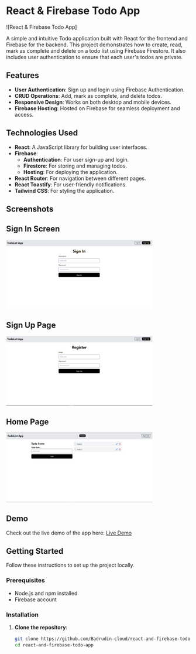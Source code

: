# React & Firebase Todo App

![React & Firebase Todo App]

A simple and intuitive Todo application built with React for the frontend and Firebase for the backend. This project demonstrates how to create, read, mark as complete and delete on a todo list using Firebase Firestore. It also includes user authentication to ensure that each user's todos are private.

## Features

- **User Authentication**: Sign up and login using Firebase Authentication.
- **CRUD Operations**: Add, mark as complete, and delete todos.
- **Responsive Design**: Works on both desktop and mobile devices.
- **Firebase Hosting**: Hosted on Firebase for seamless deployment and access.

## Technologies Used

- **React**: A JavaScript library for building user interfaces.
- **Firebase**:
  - **Authentication**: For user sign-up and login.
  - **Firestore**: For storing and managing todos.
  - **Hosting**: For deploying the application.
- **React Router**: For navigation between different pages.
- **React Toastify**: For user-friendly notifications.
- **Tailwind CSS**: For styling the application.


## Screenshots


## Sign In Screen

<img src="./screenshots/signin.PNG" alt="Login Page" width="400">

## Sign Up Page

<img src="./screenshots/signup.PNG" alt="Register Page" width="400">

## Home Page

<img src="./screenshots/home.PNG" alt="Home Page" width="400">


## Demo

Check out the live demo of the app here: [Live Demo](https://test-fe4d7.web.app/)



## Getting Started

Follow these instructions to set up the project locally.

### Prerequisites

- Node.js and npm installed
- Firebase account

### Installation

1. **Clone the repository**:
   ```bash
   git clone https://github.com/Badrudin-cloud/react-and-firebase-todo-app.git
   cd react-and-firebase-todo-app
